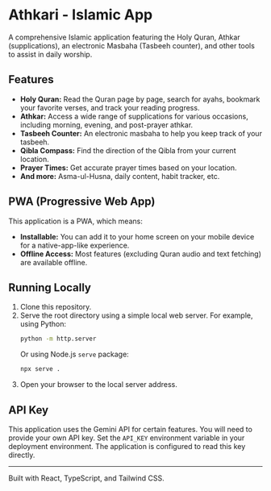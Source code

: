 # Athkari - Islamic App

A comprehensive Islamic application featuring the Holy Quran, Athkar (supplications), an electronic Masbaha (Tasbeeh counter), and other tools to assist in daily worship.

## Features

*   **Holy Quran:** Read the Quran page by page, search for ayahs, bookmark your favorite verses, and track your reading progress.
*   **Athkar:** Access a wide range of supplications for various occasions, including morning, evening, and post-prayer athkar.
*   **Tasbeeh Counter:** An electronic masbaha to help you keep track of your tasbeeh.
*   **Qibla Compass:** Find the direction of the Qibla from your current location.
*   **Prayer Times:** Get accurate prayer times based on your location.
*   **And more:** Asma-ul-Husna, daily content, habit tracker, etc.

## PWA (Progressive Web App)

This application is a PWA, which means:
*   **Installable:** You can add it to your home screen on your mobile device for a native-app-like experience.
*   **Offline Access:** Most features (excluding Quran audio and text fetching) are available offline.

## Running Locally

1.  Clone this repository.
2.  Serve the root directory using a simple local web server. For example, using Python:
    ```bash
    python -m http.server
    ```
    Or using Node.js `serve` package:
    ```bash
    npx serve .
    ```
3.  Open your browser to the local server address.

## API Key

This application uses the Gemini API for certain features. You will need to provide your own API key. Set the `API_KEY` environment variable in your deployment environment. The application is configured to read this key directly.

---
Built with React, TypeScript, and Tailwind CSS.

